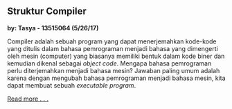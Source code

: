 ## Struktur Compiler
**by: Tasya - 13515064 (5/26/17)**

Compiler adalah sebuah program yang dapat menerjemahkan kode-kode yang ditulis dalam bahasa pemrograman menjadi bahasa yang dimengerti oleh mesin (computer) yang biasanya memiliki bentuk dalam kode biner dan kemudian dikenal sebagai *object code*. Mengapa bahasa pemrograman perlu diterjemahkan menjadi bahasa mesin? Jawaban paling umum adalah karena dengan mengubah bahasa pemrograman menjadi bahasa mesin, kita dapat membuat sebuah *executable program*.

[Read more . . .](agathastellatasya.github.io/strukturcompiler)
